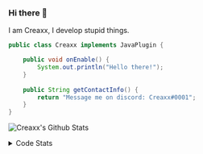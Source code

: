 ### Hi there 👋

I am Creaxx, I develop stupid things. 

```java
public class Creaxx implements JavaPlugin {

    public void onEnable() {
        System.out.println("Hello there!");
    }
    
    public String getContactInfo() {
        return "Message me on discord: Creaxx#0001";
    }
}
```

![Creaxx's Github Stats](https://github-readme-stats.vercel.app/api?username=CreaxxOG&show_icons=true&theme=dark&count_private=true)

<details>
  <summary>Code Stats</summary>

<!--START_SECTION:waka-->
![Code Time](http://img.shields.io/badge/Code%20Time-913%20hrs%2040%20mins-blue)

![Lines of code](https://img.shields.io/badge/From%20Hello%20World%20I%27ve%20Written-2%20Thousand%20lines%20of%20code-blue)

**🐱 My GitHub Data** 

> 🏆 598 Contributions in the Year 2022
 > 
> 📦 227.2 kB Used in GitHub's Storage 
 > 
> 🚫 Not Opted to Hire
 > 
> 📜 3 Public Repositories 
 > 
> 🔑 2 Private Repositories  
 > 
**I'm an Early 🐤** 

```text
🌞 Morning    15 commits     █░░░░░░░░░░░░░░░░░░░░░░░░   3.88% 
🌆 Daytime    179 commits    ███████████░░░░░░░░░░░░░░   46.25% 
🌃 Evening    173 commits    ███████████░░░░░░░░░░░░░░   44.7% 
🌙 Night      20 commits     █░░░░░░░░░░░░░░░░░░░░░░░░   5.17%

```
📅 **I'm Most Productive on Wednesday** 

```text
Monday       51 commits     ███░░░░░░░░░░░░░░░░░░░░░░   13.18% 
Tuesday      65 commits     ████░░░░░░░░░░░░░░░░░░░░░   16.8% 
Wednesday    68 commits     ████░░░░░░░░░░░░░░░░░░░░░   17.57% 
Thursday     51 commits     ███░░░░░░░░░░░░░░░░░░░░░░   13.18% 
Friday       47 commits     ███░░░░░░░░░░░░░░░░░░░░░░   12.14% 
Saturday     49 commits     ███░░░░░░░░░░░░░░░░░░░░░░   12.66% 
Sunday       56 commits     ███░░░░░░░░░░░░░░░░░░░░░░   14.47%

```


📊 **This Week I Spent My Time On** 

```text
💬 Programming Languages: 
Kotlin                   2 hrs 22 mins       █████████████░░░░░░░░░░░░   55.04% 
Java                     1 hr 9 mins         ██████░░░░░░░░░░░░░░░░░░░   26.94% 
YAML                     15 mins             █░░░░░░░░░░░░░░░░░░░░░░░░   6.13% 
XML                      8 mins              ░░░░░░░░░░░░░░░░░░░░░░░░░   3.23% 
GitIgnore file           7 mins              ░░░░░░░░░░░░░░░░░░░░░░░░░   2.84%

🔥 Editors: 
IntelliJ                 4 hrs 19 mins       █████████████████████████   100.0%

```

**I Mostly Code in Java** 

```text
Java                     6 repos             ████████████████░░░░░░░░░   66.67% 
Kotlin                   2 repos             █████░░░░░░░░░░░░░░░░░░░░   22.22% 
EJS                      1 repo              ██░░░░░░░░░░░░░░░░░░░░░░░   11.11%

```



 Last Updated on 08/10/2022 06:36:51 UTC
<!--END_SECTION:waka-->
</details>
